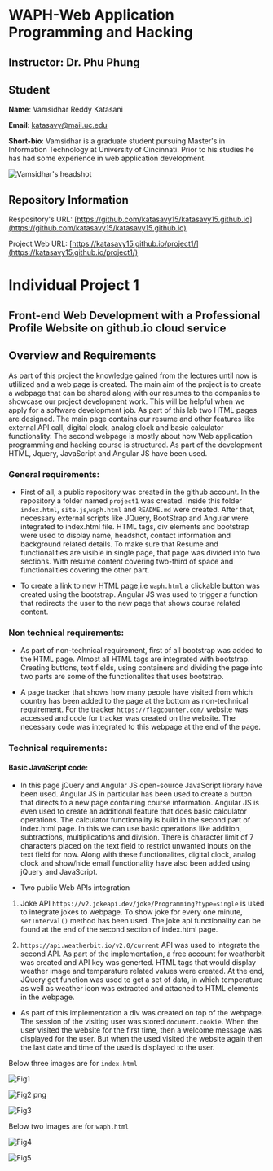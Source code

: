# WAPH-Web Application Programming and Hacking

## Instructor: Dr. Phu Phung

## Student

**Name**: Vamsidhar Reddy Katasani

**Email**: katasavy@mail.uc.edu

**Short-bio**: Vamsidhar is a graduate student pursuing Master's in Information Technology at University of Cincinnati. Prior to his studies he has had some experience in web application development.

![Vamsidhar's headshot](/images/photo.jpg)

## Repository Information

Respository's URL: [https://github.com/katasavy15/katasavy15.github.io](https://github.com/katasavy15/katasavy15.github.io)

Project Web URL: [https://katasavy15.github.io/project1/](https://katasavy15.github.io/project1/)

# Individual Project 1
## Front-end Web Development with a Professional Profile Website on github.io cloud service

## Overview and Requirements 

As part of this project the knowledge gained from the lectures until now is utlilized and a web page is created. The main aim of the project is to create a webpage that can be shared along with our resumes to the companies to showcase our project development work. This will be helpful when we apply for a software development job. As part of this lab two HTML pages are designed. The main page contains our resume and other features like external API call, digital clock, analog clock and basic calculator functionality. The second webpage is mostly about how Web application programming and hacking course is structured. As part of the development HTML, Jquery, JavaScript and Angular JS have been used.

### General requirements: 

+ First of all, a public repository was created in the github account. In the repository a folder named `project1` was created. Inside this folder `index.html`, `site.js`,`waph.html` and `README.md` were created. After that, necessary external scripts like JQuery, BootStrap and Angular were integrated to index.html file. HTML tags, div elements and bootstrap were used to display name, headshot, contact information and background related details. To make sure that Resume and functionalities are visible in single page, that page was divided into two sections. With resume content covering two-third of space and functionalities covering the other part. 

+ To create a link to new HTML page,i.e `waph.html` a clickable button was created using the bootstrap. Angular JS was used to trigger a function that redirects the user to the new page that shows course related content.



### Non technical requirements:

+ As part of non-technical requirement, first of all bootstrap was added to the HTML page. Almost all HTML tags are integrated with bootstrap. Creating buttons, text fields, using containers and dividing the page into two parts are some of the functionalites that uses bootstrap.

+ A page tracker that shows how many people have visited from which country has been added to the page at the bottom as non-technical requirement. For the tracker `https://flagcounter.com/` website was accessed and code for tracker was created on the website. The necessary code was integrated to this webpage at the end of the page.

### Technical requirements:

#### Basic JavaScript code:

+ In this page jQuery and Angular JS open-source JavaScript library have been used. Angular JS in particular has been used to create a button that directs to a new page containing course information. Angular JS is even used to create an additional feature that does basic calculator operations. The calculator functionality is build in the second part of index.html page. In this we can use basic operations like addition, subtractions, multiplications and division. There is character limit of 7 characters placed on the text field to restrict unwanted inputs on the text field for now. Along with these functionalites, digital clock, analog clock and show/hide email functionality have also been added using jQuery and JavaScript.

+ Two public Web APIs integration

1. Joke API `https://v2.jokeapi.dev/joke/Programming?type=single` is used to integrate jokes to webpage. To show joke for every one minute, `setInterval()` method has been used. The joke api functionality can be found at the end of the second section of index.html page.

2. `https://api.weatherbit.io/v2.0/current` API was used to integrate the second API. As part of the implementation, a free account for weatherbit was created and API key was generted. HTML tags that would display weather image and temparature related values were created. At the end, JQuery get function was used to get a set of data, in which temperature as well as weather icon was extracted and attached to HTML elements in the webpage.

+ As part of this implementation a div was created on top of the webpage. The session of the visiting user was stored `document.cookie`. When the user visited the website for the first time, then a welcome message was displayed for the user. But when the used visited the website again then the last date and time of the used is displayed to the user. 

Below three images are for `index.html`

![Fig1](/images/Fig1.png)


![Fig2](/images/Fig2.png)
png

![Fig3](/images/Fig3.png)


Below two images are for `waph.html`

![Fig4](/images/Fig4.png)


![Fig5](/images/Fig5.png)
